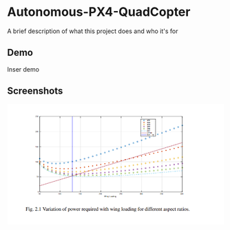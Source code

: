 
# Autonomous-PX4-QuadCopter


A brief description of what this project does and who it's for


## Demo

Inser demo


## Screenshots

![App Screenshot](https://github.com/PrateekMishraaaa/Autonomous-PX4-QuadCopter/blob/main/Screenshot%202024-03-11%20130344.png?raw=true)

